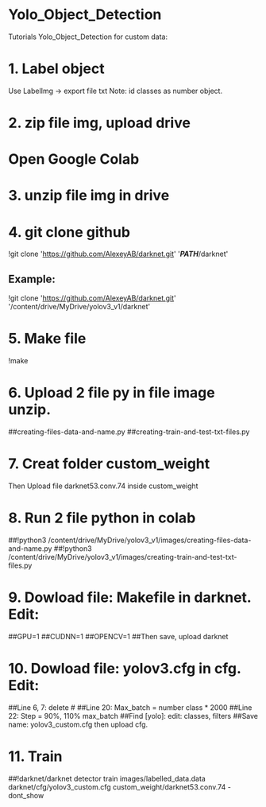 # Yolo_Object_Detection
Tutorials Yolo_Object_Detection for custom data:
# 1. Label object
Use LabelImg -> export file txt
Note: id classes as number object.
# 2. zip file img, upload drive
# Open Google Colab
# 3. unzip file img in drive
# 4. git clone github
!git clone 'https://github.com/AlexeyAB/darknet.git' '_____PATH_____/darknet'
## Example:
!git clone 'https://github.com/AlexeyAB/darknet.git' '/content/drive/MyDrive/yolov3_v1/darknet'
# 5. Make file
!make
# 6. Upload 2 file py in file image unzip.
##creating-files-data-and-name.py
##creating-train-and-test-txt-files.py
# 7. Creat folder custom_weight
Then Upload file darknet53.conv.74 inside custom_weight

# 8. Run 2 file python in colab
##!python3 /content/drive/MyDrive/yolov3_v1/images/creating-files-data-and-name.py
##!python3 /content/drive/MyDrive/yolov3_v1/images/creating-train-and-test-txt-files.py

# 9. Dowload file: Makefile in darknet. Edit:
##GPU=1
##CUDNN=1
##OPENCV=1
##Then save, upload darknet
# 10. Dowload file: yolov3.cfg in cfg. Edit:
##Line 6, 7: delete #
##Line 20: Max_batch = number class * 2000
##Line 22: Step = 90%, 110% max_batch
##Find [yolo]: edit: classes, filters
##Save name: yolov3_custom.cfg then upload cfg.
# 11. Train
##!darknet/darknet detector train images/labelled_data.data darknet/cfg/yolov3_custom.cfg custom_weight/darknet53.conv.74 -dont_show
